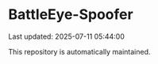 # BattleEye-Spoofer

Last updated: 2025-07-11 05:44:00

This repository is automatically maintained.
